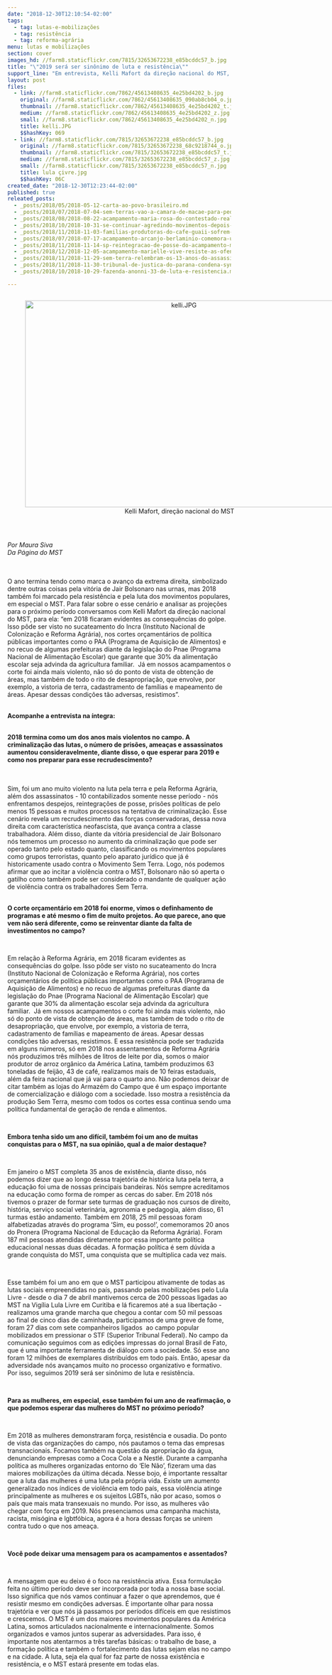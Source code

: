 ```yaml
---
date: "2018-12-30T12:10:54-02:00"
tags:
  - tag: lutas-e-mobilizações
  - tag: resistência
  - tag: reforma-agrária
menu: lutas e mobilizações
section: cover
images_hd: //farm8.staticflickr.com/7815/32653672238_e85bcddc57_b.jpg
title: "\"2019 será ser sinônimo de luta e resistência\""
support_line: "Em entrevista, Kelli Mafort da direção nacional do MST, fala sobre o ano que chega ao fim e analisa as projeções para o próximo "
layout: post
files:
  - link: //farm8.staticflickr.com/7862/45613408635_4e25bd4202_b.jpg
    original: //farm8.staticflickr.com/7862/45613408635_090ab8cb04_o.jpg
    thumbnail: //farm8.staticflickr.com/7862/45613408635_4e25bd4202_t.jpg
    medium: //farm8.staticflickr.com/7862/45613408635_4e25bd4202_z.jpg
    small: //farm8.staticflickr.com/7862/45613408635_4e25bd4202_n.jpg
    title: kelli.JPG
    $$hashKey: 069
  - link: //farm8.staticflickr.com/7815/32653672238_e85bcddc57_b.jpg
    original: //farm8.staticflickr.com/7815/32653672238_68c9218744_o.jpg
    thumbnail: //farm8.staticflickr.com/7815/32653672238_e85bcddc57_t.jpg
    medium: //farm8.staticflickr.com/7815/32653672238_e85bcddc57_z.jpg
    small: //farm8.staticflickr.com/7815/32653672238_e85bcddc57_n.jpg
    title: lula çivre.jpg
    $$hashKey: 06C
created_date: "2018-12-30T12:23:44-02:00"
published: true
releated_posts:
  - _posts/2018/05/2018-05-12-carta-ao-povo-brasileiro.md
  - _posts/2018/07/2018-07-04-sem-terras-vao-a-camara-de-macae-para-pedir-area-do-municipio.md
  - _posts/2018/08/2018-08-22-acampamento-maria-rosa-do-contestado-realiza-1a-feira-da-semente-crioula-no-parana.md
  - _posts/2018/10/2018-10-31-se-continuar-agredindo-movimentos-depois-de-empossado-bolsonaro-cometera-crime.md
  - _posts/2018/11/2018-11-03-familias-produtoras-do-cafe-guaii-sofrem-ameaca-de-despejo.md
  - _posts/2018/07/2018-07-17-acampamento-arcanjo-berlaminio-comemora-um-ano-de-resistencia-na-paraiba.md
  - _posts/2018/11/2018-11-14-sp-reintegracao-de-posse-do-acampamento-marielle-vive-e-adiado.md
  - _posts/2018/12/2018-12-05-acampamento-marielle-vive-resiste-as-ofensivas-judiciais-da-especulacao-imobiliaria.md
  - _posts/2018/11/2018-11-29-sem-terra-relembram-os-13-anos-do-assassinato-de-lideranca-do-mst-durante-dia-de-luta-em-alagoas.md
  - _posts/2018/11/2018-11-30-tribunal-de-justica-do-parana-condena-syngenta-pelo-assassinato-de-keno.md
  - _posts/2018/10/2018-10-29-fazenda-anonni-33-de-luta-e-resistencia.md

---
```

<div style="text-align:center">
<figure class="image" style="display:inline-block"><img alt="kelli.JPG" height="466" src="//farm8.staticflickr.com/7862/45613408635_4e25bd4202_b.jpg" width="700" />
<figcaption>Kelli Mafort, dire&ccedil;&atilde;o nacional do MST&nbsp;</figcaption>
</figure>
</div>

<p>&nbsp;</p>

<p><em>Por Maura Siva&nbsp;<br />
Da P&aacute;gina do MST&nbsp;</em></p>

<p><br />
<br />
O ano termina tendo como marca o avan&ccedil;o da extrema direita, simbolizado dentre outras coisas pela vit&oacute;ria de Jair Bolsonaro nas urnas, mas 2018 tamb&eacute;m foi marcado pela resist&ecirc;ncia e pela luta dos movimentos populares, em especial o MST. Para falar sobre o esse cen&aacute;rio e analisar as proje&ccedil;&otilde;es para o pr&oacute;ximo per&iacute;odo conversamos com Kelli Mafort da dire&ccedil;&atilde;o nacional do MST, para ela: &ldquo;em 2018 ficaram evidentes as consequ&ecirc;ncias do golpe. Isso p&ocirc;de ser visto no sucateamento do Incra (Instituto Nacional de Coloniza&ccedil;&atilde;o e Reforma Agr&aacute;ria), nos cortes or&ccedil;ament&aacute;rios de pol&iacute;tica p&uacute;blicas importantes como o PAA (Programa de Aquisi&ccedil;&atilde;o de Alimentos) e no recuo de algumas prefeituras diante da legisla&ccedil;&atilde;o do Pnae (Programa Nacional de Alimenta&ccedil;&atilde;o Escolar) que garante que 30% da alimenta&ccedil;&atilde;o escolar seja advinda da agricultura familiar. &nbsp;J&aacute; em nossos acampamentos o corte foi ainda mais violento, n&atilde;o s&oacute; do ponto de vista de obten&ccedil;&atilde;o de &aacute;reas, mas tamb&eacute;m de todo o rito de desapropria&ccedil;&atilde;o, que envolve, por exemplo, a vistoria de terra, cadastramento de fam&iacute;lias e mapeamento de &aacute;reas. Apesar dessas condi&ccedil;&otilde;es t&atilde;o adversas, resistimos&rdquo;.</p>

<p><br />
<strong>Acompanhe a entrevista na &iacute;ntegra: &nbsp;</strong></p>

<p><br />
<strong>2018 termina como um dos anos mais violentos no campo. A criminaliza&ccedil;&atilde;o das lutas, o n&uacute;mero de pris&otilde;es, amea&ccedil;as e assassinatos aumentou consideravelmente, diante disso, o que esperar para 2019 e como nos preparar para esse recrudescimento?</strong></p>

<p><br />
<br />
Sim,&nbsp;foi um ano muito violento na luta pela terra e pela Reforma Agr&aacute;ria, al&eacute;m dos assassinatos - 10 contabilizados somente nesse per&iacute;odo - n&oacute;s enfrentamos despejos, reintegra&ccedil;&otilde;es de posse, pris&otilde;es pol&iacute;ticas de pelo menos 15 pessoas e muitos processos na tentativa de criminaliza&ccedil;&atilde;o. Esse cen&aacute;rio revela um recrudescimento das for&ccedil;as conservadoras, dessa nova direita com caracter&iacute;stica neofascista, que avan&ccedil;a contra a classe trabalhadora. Al&eacute;m disso, diante da vit&oacute;ria presidencial de Jair Bolsonaro n&oacute;s tememos um processo no aumento da criminaliza&ccedil;&atilde;o que pode ser operado tanto pelo estado quanto, classificando os movimentos populares como grupos terroristas, quanto pelo aparato jur&iacute;dico que j&aacute; &eacute; historicamente usado contra o Movimento Sem Terra. Logo, n&oacute;s podemos afirmar que ao incitar a viol&ecirc;ncia contra o MST, Bolsonaro n&atilde;o s&oacute; aperta o gatilho como tamb&eacute;m pode ser considerado o mandante de qualquer a&ccedil;&atilde;o de viol&ecirc;ncia contra os trabalhadores Sem Terra.</p>

<p><br />
<strong>O corte or&ccedil;ament&aacute;rio em 2018 foi enorme, vimos o definhamento de programas e at&eacute; mesmo o fim de muito projetos. Ao que parece, ano que vem n&atilde;o ser&aacute; diferente, como se reinventar diante da falta de investimentos no campo?</strong></p>

<p>&nbsp;</p>

<p>Em rela&ccedil;&atilde;o &agrave; Reforma Agr&aacute;ria, em 2018 ficaram evidentes as consequ&ecirc;ncias do golpe. Isso p&ocirc;de ser visto no sucateamento do Incra (Instituto Nacional de Coloniza&ccedil;&atilde;o e Reforma Agr&aacute;ria), nos cortes or&ccedil;ament&aacute;rios de pol&iacute;tica p&uacute;blicas importantes como o PAA (Programa de Aquisi&ccedil;&atilde;o de Alimentos) e no recuo de algumas prefeituras diante da legisla&ccedil;&atilde;o do Pnae (Programa Nacional de Alimenta&ccedil;&atilde;o Escolar) que garante que 30% da alimenta&ccedil;&atilde;o escolar seja advinda da agricultura familiar. &nbsp;J&aacute; em nossos acampamentos o corte foi ainda mais violento, n&atilde;o s&oacute; do ponto de vista de obten&ccedil;&atilde;o de &aacute;reas, mas tamb&eacute;m de todo o rito de desapropria&ccedil;&atilde;o, que envolve, por exemplo, a vistoria de terra, cadastramento de fam&iacute;lias e mapeamento de &aacute;reas. Apesar dessas condi&ccedil;&otilde;es t&atilde;o adversas, resistimos. E essa resist&ecirc;ncia pode ser traduzida em alguns n&uacute;meros, s&oacute; em 2018 nos assentamentos de Reforma Agr&aacute;ria n&oacute;s produzimos tr&ecirc;s milh&otilde;es de litros de leite por dia, somos o maior produtor de arroz org&acirc;nico da Am&eacute;rica Latina, tamb&eacute;m produzimos 63 toneladas de feij&atilde;o, 43 de caf&eacute;, realizamos mais de 10 feiras estaduais, al&eacute;m da feira nacional que j&aacute; vai para o quarto ano. N&atilde;o podemos deixar de citar tamb&eacute;m as lojas do Armaz&eacute;m do Campo que &eacute; um espa&ccedil;o importante de comercializa&ccedil;&atilde;o e di&aacute;logo com a sociedade. Isso mostra a resist&ecirc;ncia da produ&ccedil;&atilde;o Sem Terra, mesmo com todos os cortes essa continua sendo uma pol&iacute;tica fundamental de gera&ccedil;&atilde;o de renda e alimentos.</p>

<p>&nbsp;</p>

<p><strong>Embora tenha sido um ano dif&iacute;cil, tamb&eacute;m foi um ano de muitas conquistas para o MST, na sua opini&atilde;o, qual a de maior destaque?</strong></p>

<p>&nbsp;</p>

<p>Em janeiro o MST completa 35 anos de exist&ecirc;ncia, diante disso, n&oacute;s podemos dizer que ao longo dessa trajet&oacute;ria de hist&oacute;rica luta pela terra, a educa&ccedil;&atilde;o foi uma de nossas principais bandeiras. N&oacute;s sempre acreditamos na educa&ccedil;&atilde;o como forma de romper as cercas do saber. Em 2018 n&oacute;s tivemos o prazer de formar sete turmas de gradua&ccedil;&atilde;o nos cursos de direito, hist&oacute;ria, servi&ccedil;o social veterin&aacute;ria, agronomia e pedagogia, al&eacute;m disso, 61 turmas est&atilde;o andamento. Tamb&eacute;m em 2018, 25 mil pessoas foram alfabetizadas atrav&eacute;s do programa &lsquo;Sim, eu posso!&rsquo;, comemoramos 20 anos do Pronera (Programa Nacional de Educa&ccedil;&atilde;o da Reforma Agr&aacute;ria). Foram 187 mil pessoas atendidas diretamente por essa importante pol&iacute;tica educacional nessas duas d&eacute;cadas. A forma&ccedil;&atilde;o pol&iacute;tica &eacute; sem d&uacute;vida a grande conquista do MST, uma conquista que se multiplica cada vez mais.</p>

<p>&nbsp;</p>

<p>Esse tamb&eacute;m foi um ano em que o MST participou ativamente de todas as lutas sociais empreendidas no pa&iacute;s, passando pelas mobiliza&ccedil;&otilde;es pelo Lula Livre - desde o dia 7 de abril mantivemos cerca de 200 pessoas ligadas ao MST na Vig&iacute;lia Lula Livre em Curitiba e l&aacute; ficaremos at&eacute; a sua liberta&ccedil;&atilde;o - realizamos uma grande marcha que chegou a contar com 50 mil pessoas ao final de cinco dias de caminhada, participamos de uma greve de fome, foram 27 dias com sete companheiros ligados&nbsp; ao campo popular mobilizados em pressionar o STF (Superior Tribunal Federal). No campo da comunica&ccedil;&atilde;o seguimos com as edi&ccedil;&otilde;es impressas do jornal Brasil de Fato, que &eacute; uma importante ferramenta de di&aacute;logo com a sociedade. S&oacute; esse ano foram 12 milh&otilde;es de exemplares distribu&iacute;dos em todo pa&iacute;s. Ent&atilde;o, apesar da adversidade n&oacute;s avan&ccedil;amos muito no processo organizativo e formativo. Por isso, seguimos 2019 ser&aacute;&nbsp;ser sin&ocirc;nimo&nbsp;de luta e resist&ecirc;ncia.</p>

<p>&nbsp;</p>

<p><strong>Para as mulheres, em especial, esse tamb&eacute;m foi um ano de reafirma&ccedil;&atilde;o, o que podemos esperar das mulheres do MST no pr&oacute;ximo per&iacute;odo?</strong></p>

<p>&nbsp;</p>

<p>Em 2018 as mulheres demonstraram for&ccedil;a, resist&ecirc;ncia e ousadia. Do ponto de vista das organiza&ccedil;&otilde;es do campo, n&oacute;s pautamos o tema das empresas transnacionais. Focamos tamb&eacute;m na quest&atilde;o da apropria&ccedil;&atilde;o da &aacute;gua, denunciando empresas como a Coca Cola e a Nestl&eacute;. Durante a campanha pol&iacute;tica as mulheres organizadas entorno do &lsquo;Ele N&atilde;o&rsquo;, fizeram uma das maiores mobiliza&ccedil;&otilde;es da &uacute;ltima d&eacute;cada. Nesse bojo, &eacute; importante ressaltar que a luta das mulheres &eacute; uma luta pela pr&oacute;pria vida. Existe um aumento generalizado nos &iacute;ndices de viol&ecirc;ncia em todo pa&iacute;s, essa viol&ecirc;ncia atinge principalmente as mulheres e os sujeitos LGBTs, n&atilde;o por acaso, somos o pa&iacute;s que mais mata transexuais no mundo. Por isso, as mulheres v&atilde;o chegar com for&ccedil;a em 2019. N&oacute;s presenciamos uma campanha machista, racista, mis&oacute;gina e lgbtf&oacute;bica, agora &eacute; a hora dessas for&ccedil;as se unirem contra tudo o que nos amea&ccedil;a.</p>

<p>&nbsp;</p>

<p><strong>Voc&ecirc; pode deixar uma mensagem para os acampamentos e assentados?</strong></p>

<p>&nbsp;</p>

<p>A mensagem que eu deixo &eacute; o foco na resist&ecirc;ncia ativa. Essa formula&ccedil;&atilde;o feita no &uacute;ltimo per&iacute;odo deve ser incorporada por toda a nossa base social. Isso significa que n&oacute;s vamos continuar a fazer o que aprendemos, que &eacute; resistir mesmo em condi&ccedil;&otilde;es adversas. &Eacute; importante olhar para nossa trajet&oacute;ria e ver que n&oacute;s j&aacute; passamos por per&iacute;odos dif&iacute;ceis em que resistimos e crescemos. O MST &eacute; um dos maiores movimentos populares da Am&eacute;rica Latina, somos articulados nacionalmente e internacionalmente. Somos organizados e vamos juntos superar as adversidades. Para isso, &eacute; importante nos atentarmos a tr&ecirc;s tarefas b&aacute;sicas: o trabalho de base, a forma&ccedil;&atilde;o pol&iacute;tica e tamb&eacute;m o fortalecimento das lutas sejam elas no campo e na cidade. A luta, seja ela qual for faz parte de nossa exist&ecirc;ncia e resist&ecirc;ncia, e o MST estar&aacute; presente em todas elas.</p>
